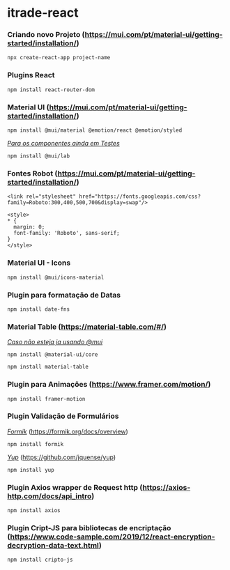 # itrade-react

### Criando novo Projeto (https://mui.com/pt/material-ui/getting-started/installation/)
```
npx create-react-app project-name
```
### Plugins React
```
npm install react-router-dom
```
### Material UI (https://mui.com/pt/material-ui/getting-started/installation/)
```
npm install @mui/material @emotion/react @emotion/styled
```
<ins>_Para os componentes ainda em Testes_</ins>
```
npm install @mui/lab
```
### Fontes Robot (https://mui.com/pt/material-ui/getting-started/installation/)
```
<link rel="stylesheet" href="https://fonts.googleapis.com/css?family=Roboto:300,400,500,700&display=swap"/>
```
```
<style>
* {
  margin: 0;
  font-family: 'Roboto', sans-serif;
}
</style>
```
### Material UI - Icons
```
npm install @mui/icons-material
```
### Plugin para formatação de Datas
```
npm install date-fns
```
### Material Table (https://material-table.com/#/)
<ins>_Caso não esteja ja usando @mui_</ins>
```
npm install @material-ui/core
```
```
npm install material-table
```
### Plugin para Animações (https://www.framer.com/motion/)
```
npm install framer-motion
```
### Plugin Validação de Formulários
<ins>_Formik_</ins> (https://formik.org/docs/overview)
```
npm install formik
```
<ins>_Yup_</ins> (https://github.com/jquense/yup)
```
npm install yup
```
### Plugin Axios wrapper de Request http (https://axios-http.com/docs/api_intro)
```
npm install axios
```
### Plugin Cript-JS para bibliotecas de encriptação (https://www.code-sample.com/2019/12/react-encryption-decryption-data-text.html)
```
npm install cripto-js
```
